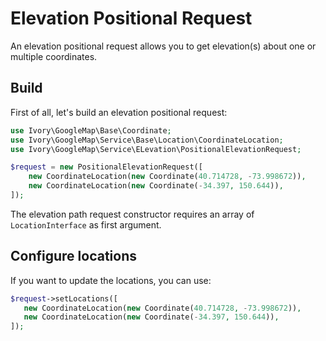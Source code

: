 # Elevation Positional Request

An elevation positional request allows you to get elevation(s) about one or multiple coordinates.

## Build

First of all, let's build an elevation positional request:

``` php
use Ivory\GoogleMap\Base\Coordinate;
use Ivory\GoogleMap\Service\Base\Location\CoordinateLocation;
use Ivory\GoogleMap\Service\ELevation\PositionalElevationRequest;

$request = new PositionalElevationRequest([
    new CoordinateLocation(new Coordinate(40.714728, -73.998672)),
    new CoordinateLocation(new Coordinate(-34.397, 150.644)),
]);
```

The elevation path request constructor requires an array of `LocationInterface` as first argument.

## Configure locations

If you want to update the locations, you can use:

``` php
$request->setLocations([
   new CoordinateLocation(new Coordinate(40.714728, -73.998672)),
   new CoordinateLocation(new Coordinate(-34.397, 150.644)),
]);
```
